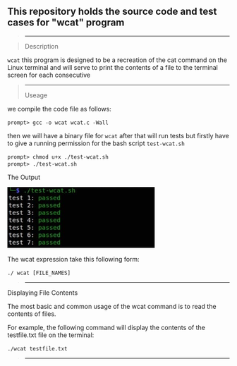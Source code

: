 
## This repository holds the source code and  test cases for "wcat" program

>____________________________________________________________________________________
 
> Description


 `wcat`  this program is designed to be a recreation of the cat command on the Linux terminal and will serve to print the contents of a file to the terminal screen for each consecutive
 

>____________________________________________________________________________________
 >Useage


 we compile the code file as follows:
```
prompt> gcc -o wcat wcat.c -Wall 
```
then we will have a binary file for  `wcat`
after that will run tests but  firstly have to give a running permission for the bash script `test-wcat.sh`
```
prompt> chmod u+x ./test-wcat.sh
prompt> ./test-wcat.sh
```

The Output

![GitHub Light](https://github.com/Ola-Mohamed/Ostep_Projects/blob/main/Wcat/Screenshot%202022-01-05%20143954.png)

The wcat expression take this following form:
```
./ wcat [FILE_NAMES]
```
>____________________________________________________________________________________
Displaying File Contents

The most basic and common usage of the wcat command is to read the contents of files.

For example, the following command will display the contents of the testfile.txt file on the terminal:
```
./wcat testfile.txt
```
>____________________________________________________________________________________
